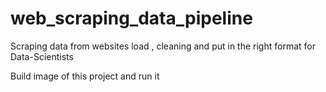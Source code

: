 # web_scraping_data_pipeline

Scraping data from websites load , cleaning and put in the right format for Data-Scientists

Build image of this project and run it
